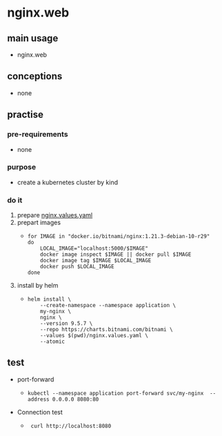 # nginx.web

## main usage

* nginx.web

## conceptions

* none

## practise

### pre-requirements

* none

### purpose

* create a kubernetes cluster by kind

### do it
1. prepare [nginx.values.yaml](resources/nginx.values.yaml.md)
2. prepart images
   * ```shell
     for IMAGE in "docker.io/bitnami/nginx:1.21.3-debian-10-r29"
     do
         LOCAL_IMAGE="localhost:5000/$IMAGE"
         docker image inspect $IMAGE || docker pull $IMAGE
         docker image tag $IMAGE $LOCAL_IMAGE
         docker push $LOCAL_IMAGE
     done
     ```
3. install by helm
   * ```shell
     helm install \
         --create-namespace --namespace application \
         my-nginx \
         nginx \
         --version 9.5.7 \
         --repo https://charts.bitnami.com/bitnami \
         --values $(pwd)/nginx.values.yaml \
         --atomic
     ```
     
## test
* port-forward
  * ```shell
    kubectl --namespace application port-forward svc/my-nginx  --address 0.0.0.0 8080:80
    ```
* Connection test
  * ```shell
     curl http://localhost:8080
     ```